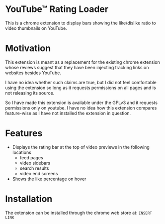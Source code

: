 # YouTube™ Rating Loader

This is a chrome extension to display bars showing the like/dislike ratio to video thumbnails on YouTube.

# Motivation

This extension is meant as a replacement for the existing chrome extension whose reviews suggest that they have been injecting tracking links on websites besides YouTube.

I have no idea whether such claims are true, but I did not feel comfortable using the extension so long as it requests permissions on all pages and is not releasing its source.

So I have made this extension is available under the GPLv3 and it requests permissions only on youtube. I have no idea how this extension compares feature-wise as I have not installed the extension in question.

# Features

* Displays the rating bar at the top of video previews in the following locations
  * feed pages
  * video sidebars
  * search results
  * video end screens
* Shows the like percentage on hover

# Installation

The extension can be installed through the chrome web store at: `INSERT LINK`
